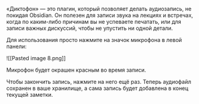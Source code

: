 «Диктофон» — это плагин, который позволяет делать аудиозапись, не покидая Obsidian. Он полезен для записи звука на лекциях и встречах, когда по каким-либо причинам вы не успеваете печатать, или для записи важных дискуссий, чтобы не упустить ни одной детали.

Для использования просто нажмите на значок микрофона в левой панели:

![[Pasted image 8.png]]

Микрофон будет окрашен красным во время записи.

Чтобы закончить запись, нажмите на него ещё раз. Теперь аудиофайл сохранен в ваше хранилище, а сама запись будет добавлена в конец текущей заметки.